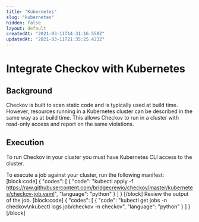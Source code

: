```yaml
---
title: "Kubernetes"
slug: "kubernetes"
hidden: false
layout: default
createdAt: "2021-03-11T14:31:16.558Z"
updatedAt: "2021-03-11T21:35:25.423Z"
---
```

# Integrate Checkov with Kubernetes 

## Background
Checkov is built to scan static code and is typically used at build time.  However, resources running in a Kubernetes cluster can be described in the same way as at build time. This allows Checkov to run in a cluster with read-only access and report on the same violations.  

## Execution
To run Checkov in your cluster you must have Kubernetes CLI access to the cluster.  

To execute a job against your cluster, run the following manifest:
[block:code]
{
  "codes": [
    {
      "code": "kubectl apply -f https://raw.githubusercontent.com/bridgecrewio/checkov/master/kubernetes/checkov-job.yaml",
      "language": "python"
    }
  ]
}
[/block]
Review the output of the job.
[block:code]
{
  "codes": [
    {
      "code": "kubectl get jobs -n checkov\nkubectl logs job/checkov -n checkov",
      "language": "python"
    }
  ]
}
[/block]